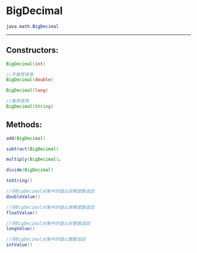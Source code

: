 # BigDecimal

```java
java.math.BigDecimal
```
---
## Constructors:
```java
BigDecimal(int) 

//不推荐使用
BigDecimal(double)

BigDecimal(long) 

//推荐使用
BigDecimal(String)

```


## Methods:
```java
add(BigDecimal)

subtract(BigDecimal)

multiply(BigDecimal)。

divide(BigDecimal)

toString()

//将BigDecimal对象中的值以双精度数返回
doubleValue()    

//将BigDecimal对象中的值以单精度数返回
floatValue()   

//将BigDecimal对象中的值以长整数返回
longValue()  

//将BigDecimal对象中的值以整数返回
intValue()              

```


